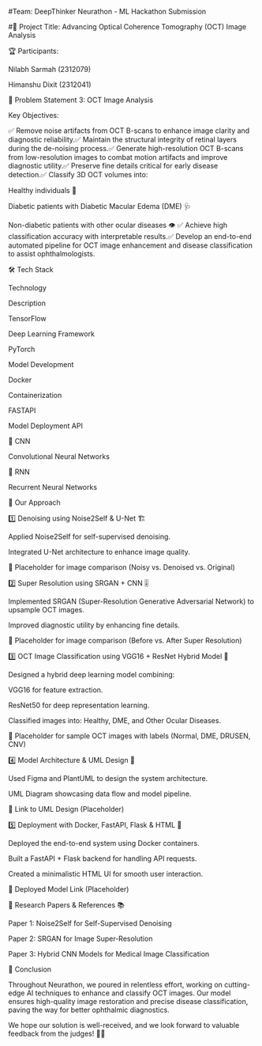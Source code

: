 #Team: DeepThinker
Neurathon - ML Hackathon Submission

#🚀 Project Title: Advancing Optical Coherence Tomography (OCT) Image Analysis

🏆 Participants:

Nilabh Sarmah (2312079)

Himanshu Dixit (2312041)

🔬 Problem Statement 3: OCT Image Analysis

Key Objectives:

✅ Remove noise artifacts from OCT B-scans to enhance image clarity and diagnostic reliability.✅ Maintain the structural integrity of retinal layers during the de-noising process.✅ Generate high-resolution OCT B-scans from low-resolution images to combat motion artifacts and improve diagnostic utility.✅ Preserve fine details critical for early disease detection.✅ Classify 3D OCT volumes into:

Healthy individuals 🏥

Diabetic patients with Diabetic Macular Edema (DME) 🩺

Non-diabetic patients with other ocular diseases 👁️
✅ Achieve high classification accuracy with interpretable results.✅ Develop an end-to-end automated pipeline for OCT image enhancement and disease classification to assist ophthalmologists.

🛠️ Tech Stack

Technology

Description

 TensorFlow

Deep Learning Framework

 PyTorch

Model Development

 Docker

Containerization

 FASTAPI

Model Deployment API

🧠 CNN

Convolutional Neural Networks

🔄 RNN

Recurrent Neural Networks

📌 Our Approach

1️⃣ Denoising using Noise2Self & U-Net 🏗️

Applied Noise2Self for self-supervised denoising.

Integrated U-Net architecture to enhance image quality.

🔽 Placeholder for image comparison (Noisy vs. Denoised vs. Original)

2️⃣ Super Resolution using SRGAN + CNN 🎚️

Implemented SRGAN (Super-Resolution Generative Adversarial Network) to upsample OCT images.

Improved diagnostic utility by enhancing fine details.

🔽 Placeholder for image comparison (Before vs. After Super Resolution)

3️⃣ OCT Image Classification using VGG16 + ResNet Hybrid Model 🏥

Designed a hybrid deep learning model combining:

VGG16 for feature extraction.

ResNet50 for deep representation learning.

Classified images into: Healthy, DME, and Other Ocular Diseases.

🔽 Placeholder for sample OCT images with labels (Normal, DME, DRUSEN, CNV)

4️⃣ Model Architecture & UML Design 🎨

Used Figma and PlantUML to design the system architecture.

UML Diagram showcasing data flow and model pipeline.

🔽 Link to UML Design (Placeholder)

5️⃣ Deployment with Docker, FastAPI, Flask & HTML 🚀

Deployed the end-to-end system using Docker containers.

Built a FastAPI + Flask backend for handling API requests.

Created a minimalistic HTML UI for smooth user interaction.

🔽 Deployed Model Link (Placeholder)

📄 Research Papers & References 📚

Paper 1: Noise2Self for Self-Supervised Denoising

Paper 2: SRGAN for Image Super-Resolution

Paper 3: Hybrid CNN Models for Medical Image Classification

🎉 Conclusion

Throughout Neurathon, we poured in relentless effort, working on cutting-edge AI techniques to enhance and classify OCT images. Our model ensures high-quality image restoration and precise disease classification, paving the way for better ophthalmic diagnostics.

We hope our solution is well-received, and we look forward to valuable feedback from the judges! 🤞✨
